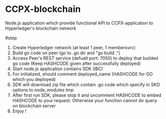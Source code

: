 # CCPX-blockchain
Node.js application which provide functional API to CCPX-application to Hyperledger's blockchain network

#step
1. Create Hyperledger network (at least 1 peer, 1 membersvrc)
2. Build go code on peer (go to .go dir and "go build .")
3. Access Peer's REST service (defualt port: 7050) to deploy that builded go code (Keep HASHCODE given after successfully deployed)
4. Start node.js application contains SDK (IBC)
5. For initialized, should comment deployed_name (HASHCODE for GO which you deployed)
6. SDK will download zip file which contain .go code which specify in SKD options to node_modules tmp
7. After first run SDK, please stop it and uncomment HASHCODE to embed HASHCODE to your request. Otherwise your function cannot do query on blockchain server
8. Enjoy !
